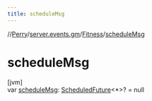```yaml
---
title: scheduleMsg
---
```

//[Perry](../../../index.html)/[server.events.gm](../index.html)/[Fitness](index.html)/[scheduleMsg](schedule-msg.html)



# scheduleMsg



[jvm]\
var [scheduleMsg](schedule-msg.html): [ScheduledFuture](https://docs.oracle.com/javase/8/docs/api/java/util/concurrent/ScheduledFuture.html)<*>? = null




